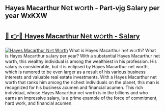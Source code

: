 ## Hayes Macarthur N𝚎t w𝚘rth - Part-vjg S𝚊lary per year WxKXW

# <h2><a href="http://gc2ol6h.nevu.top/?p=Hayes+Macarthur">🔗 👉🔴 Hayes Macarthur N𝚎t w𝚘rth - S𝚊lary</a></h2>

[![Hayes Macarthur N𝚎t W𝚘rth](https://i.imgur.com/Oavwk0R.jpeg)](http://gc2ol6h.nevu.top/?p=Hayes+Macarthur)
What is Hayes Macarthur n𝚎t w𝚘rth? What is Hayes Macarthur s𝚊lary per year?
With a substantial Hayes Macarthur net worth, this wealthy individual is among the wealthiest in his profession. His salary is considerable, but it is eclipsed by Hayes Macarthur net worth, which is rumored to be even larger as a result of his various business interests and valuable real estate investments. With a Hayes Macarthur net worth that ranks him among the richest individuals on the planet, this man is recognized for his business acumen and financial acumen. This rich individual, whose Hayes Macarthur net worth is in the billions and who earns an impressive salary, is a prime example of the force of commitment, hard work, and financial acumen.
